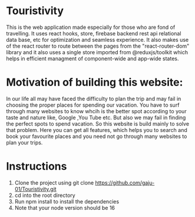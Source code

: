# Touristivity
This is the web application made especially for those who are fond of travelling. It uses react hooks, store, firebase backend rest api relational data base, etc for optimization 
and seamless experience. It also makes use of the react router to route between the pages from the "react-router-dom" library and it also uses a single store imported 
from @reduxjs/toolkit which helps in efficient managment of component-wide and app-wide states.
# Motivation of building this website:
In our life all may have faced the difficulty to plan the trip and may fail in choosing the proper places for spending our vacation. You have to surf through many websites to know
whcih is the better spot according to your taste and nature like, Google ,You Tube etc. But also we may fail in finding the perfect spots to spend vacation. So this website is 
build mainly to solve that problem. Here you can get all features, which helps you to search and book your favourite places and you need not go through many websites to plan 
your trips. 
# Instructions
1. Clone the project using git clone https://github.com/gaju-01/Touristivity.git
2. cd into the root directory
3. Run npm install to install the dependencies
4. Note that your node version should be 16
